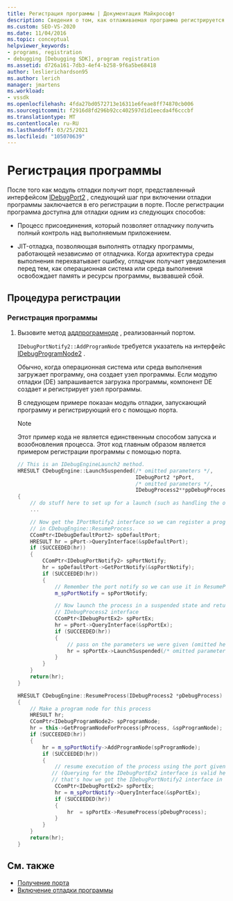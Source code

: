 ```yaml
---
title: Регистрация программы | Документация Майкрософт
description: Сведения о том, как отлаживаемая программа регистрируется через порт после того, как модуль отладки получит порт.
ms.custom: SEO-VS-2020
ms.date: 11/04/2016
ms.topic: conceptual
helpviewer_keywords:
- programs, registration
- debugging [Debugging SDK], program registration
ms.assetid: d726a161-7db3-4ef4-b258-9f6a5be68418
author: leslierichardson95
ms.author: lerich
manager: jmartens
ms.workload:
- vssdk
ms.openlocfilehash: 4fda27bd0572713e16311e6feae8ff74870cb006
ms.sourcegitcommit: f2916d8fd296b92cc402597d1d1eecda4f6cccbf
ms.translationtype: MT
ms.contentlocale: ru-RU
ms.lasthandoff: 03/25/2021
ms.locfileid: "105070639"
---
```

# <a name="register-the-program"></a>Регистрация программы
После того как модуль отладки получит порт, представленный интерфейсом [IDebugPort2](../../extensibility/debugger/reference/idebugport2.md) , следующий шаг при включении отладки программы заключается в его регистрации в порте. После регистрации программа доступна для отладки одним из следующих способов:

- Процесс присоединения, который позволяет отладчику получить полный контроль над выполняемым приложением.

- JIT-отладка, позволяющая выполнять отладку программы, работающей независимо от отладчика. Когда архитектура среды выполнения перехватывает ошибку, отладчик получает уведомления перед тем, как операционная система или среда выполнения освобождает память и ресурсы программы, вызвавшей сбой.

## <a name="registering-procedure"></a>Процедура регистрации

### <a name="to-register-your-program"></a>Регистрация программы

1. Вызовите метод [аддпрограмноде](../../extensibility/debugger/reference/idebugportnotify2-addprogramnode.md) , реализованный портом.

     `IDebugPortNotify2::AddProgramNode` требуется указатель на интерфейс [IDebugProgramNode2](../../extensibility/debugger/reference/idebugprogramnode2.md) .

     Обычно, когда операционная система или среда выполнения загружает программу, она создает узел программы. Если модулю отладки (DE) запрашивается загрузка программы, компонент DE создает и регистрирует узел программы.

     В следующем примере показан модуль отладки, запускающий программу и регистрирующий его с помощью порта.

    > [!NOTE]
    > Этот пример кода не является единственным способом запуска и возобновления процесса. Этот код главным образом является примером регистрации программы с помощью порта.

    ```cpp
    // This is an IDebugEngineLaunch2 method.
    HRESULT CDebugEngine::LaunchSuspended(/* omitted parameters */,
                                          IDebugPort2 *pPort,
                                          /* omitted parameters */,
                                          IDebugProcess2**ppDebugProcess)
    {
        // do stuff here to set up for a launch (such as handling the other parameters)
        ...

        // Now get the IPortNotify2 interface so we can register a program node
        // in CDebugEngine::ResumeProcess.
        CComPtr<IDebugDefaultPort2> spDefaultPort;
        HRESULT hr = pPort->QueryInterface(&spDefaultPort);
        if (SUCCEEDED(hr))
        {
            CComPtr<IDebugPortNotify2> spPortNotify;
            hr = spDefaultPort->GetPortNotify(&spPortNotify);
            if (SUCCEEDED(hr))
            {
                // Remember the port notify so we can use it in ResumeProcess.
                m_spPortNotify = spPortNotify;

                // Now launch the process in a suspended state and return the
                // IDebugProcess2 interface
                CComPtr<IDebugPortEx2> spPortEx;
                hr = pPort->QueryInterface(&spPortEx);
                if (SUCCEEDED(hr))
                {
                    // pass on the parameters we were given (omitted here)
                    hr = spPortEx->LaunchSuspended(/* omitted parameters */,ppDebugProcess)
                }
            }
        }
        return(hr);
    }

    HRESULT CDebugEngine::ResumeProcess(IDebugProcess2 *pDebugProcess)
    {
        // Make a program node for this process
        HRESULT hr;
        CComPtr<IDebugProgramNode2> spProgramNode;
        hr = this->GetProgramNodeForProcess(pProcess, &spProgramNode);
        if (SUCCEEDED(hr))
        {
            hr = m_spPortNotify->AddProgramNode(spProgramNode);
            if (SUCCEEDED(hr))
            {
                // resume execution of the process using the port given to us earlier.
               // (Querying for the IDebugPortEx2 interface is valid here since
               // that's how we got the IDebugPortNotify2 interface in the first place.)
                CComPtr<IDebugPortEx2> spPortEx;
                hr = m_spPortNotify->QueryInterface(&spPortEx);
                if (SUCCEEDED(hr))
                {
                    hr  = spPortEx->ResumeProcess(pDebugProcess);
                }
            }
        }
        return(hr);
    }

    ```

## <a name="see-also"></a>См. также
- [Получение порта](../../extensibility/debugger/getting-a-port.md)
- [Включение отладки программы](../../extensibility/debugger/enabling-a-program-to-be-debugged.md)
